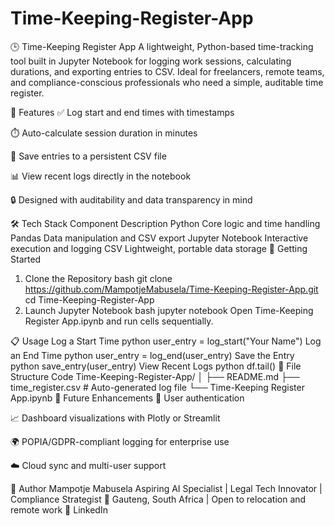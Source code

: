 # Time-Keeping-Register-App

🕒 Time-Keeping Register App
A lightweight, Python-based time-tracking tool built in Jupyter Notebook for logging work sessions, calculating durations, and exporting entries to CSV. Ideal for freelancers, remote teams, and compliance-conscious professionals who need a simple, auditable time register.

📌 Features
✅ Log start and end times with timestamps

⏱️ Auto-calculate session duration in minutes

📁 Save entries to a persistent CSV file

📊 View recent logs directly in the notebook

🔒 Designed with auditability and data transparency in mind

🛠️ Tech Stack
Component	Description
Python	Core logic and time handling
Pandas	Data manipulation and CSV export
Jupyter Notebook	Interactive execution and logging
CSV	Lightweight, portable data storage
🚀 Getting Started
1. Clone the Repository
bash
git clone https://github.com/MampotjeMabusela/Time-Keeping-Register-App.git
cd Time-Keeping-Register-App
2. Launch Jupyter Notebook
bash
jupyter notebook
Open Time-Keeping Register App.ipynb and run cells sequentially.

📋 Usage
Log a Start Time
python
user_entry = log_start("Your Name")
Log an End Time
python
user_entry = log_end(user_entry)
Save the Entry
python
save_entry(user_entry)
View Recent Logs
python
df.tail()
📂 File Structure
Code
Time-Keeping-Register-App/
│
├── README.md
├── time_register.csv         # Auto-generated log file
└── Time-Keeping Register App.ipynb
🧠 Future Enhancements
🔐 User authentication

📈 Dashboard visualizations with Plotly or Streamlit

🌍 POPIA/GDPR-compliant logging for enterprise use

☁️ Cloud sync and multi-user support

👤 Author
Mampotje Mabusela Aspiring AI Specialist | Legal Tech Innovator | Compliance Strategist 📍 Gauteng, South Africa | Open to relocation and remote work 🔗 LinkedIn
